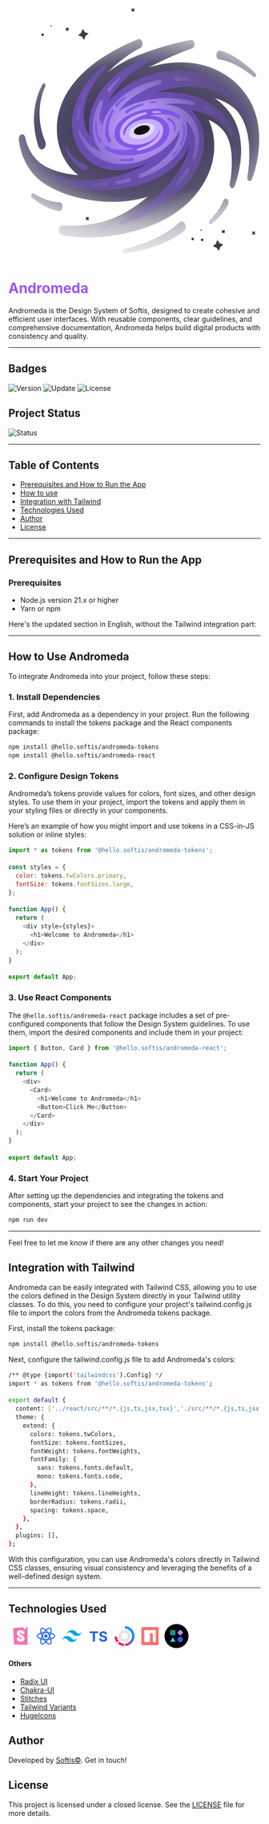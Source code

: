 <div align="center">
  <img src="./public/logo.svg" width="500px" height="500px" />
</div>

# <span style="color: #9956F6;">Andromeda</span>

Andromeda is the Design System of Softis, designed to create cohesive and efficient user interfaces. With reusable components, clear guidelines, and comprehensive documentation, Andromeda helps build digital products with consistency and quality.

---

## Badges

![Version](https://img.shields.io/badge/Version-2.1.0-black?style=for-the-badge&logo=version&logoColor=white&color=black&labelColor=black&label=Version)
![Update](https://img.shields.io/badge/Update-July%202024-black?style=for-the-badge&logo=github&logoColor=white&color=black&labelColor=black&label=Update)
![License](https://img.shields.io/badge/License-Commercial-black?style=for-the-badge&logo=license&logoColor=white&color=black&labelColor=black&label=License)

## Project Status

![Status](https://img.shields.io/badge/Status-In%20Development-black?style=for-the-badge&logo=github&logoColor=white&color=black&labelColor=black&label=Status)

---

## Table of Contents

- [Prerequisites and How to Run the App](#prerequisites-and-how-to-run-the-app)
- [How to use](#how-to-use-andromeda)
- [Integration with Tailwind](#integration-with-tailwind)
- [Technologies Used](#technologies-used)
- [Author](#author)
- [License](#license)

---

## Prerequisites and How to Run the App

### Prerequisites

- Node.js version 21.x or higher
- Yarn or npm

Here's the updated section in English, without the Tailwind integration part:

---

## How to Use Andromeda

To integrate Andromeda into your project, follow these steps:

### 1. Install Dependencies

First, add Andromeda as a dependency in your project. Run the following commands to install the tokens package and the React components package:

```bash
npm install @hello.softis/andromeda-tokens
npm install @hello.softis/andromeda-react
```

### 2. Configure Design Tokens

Andromeda’s tokens provide values for colors, font sizes, and other design styles. To use them in your project, import the tokens and apply them in your styling files or directly in your components.

Here’s an example of how you might import and use tokens in a CSS-in-JS solution or inline styles:

```javascript
import * as tokens from '@hello.softis/andromeda-tokens';

const styles = {
  color: tokens.twColors.primary,
  fontSize: tokens.fontSizes.large,
};

function App() {
  return (
    <div style={styles}>
      <h1>Welcome to Andromeda</h1>
    </div>
  );
}

export default App;
```

### 3. Use React Components

The `@hello.softis/andromeda-react` package includes a set of pre-configured components that follow the Design System guidelines. To use them, import the desired components and include them in your project:

```javascript
import { Button, Card } from '@hello.softis/andromeda-react';

function App() {
  return (
    <div>
      <Card>
        <h1>Welcome to Andromeda</h1>
        <Button>Click Me</Button>
      </Card>
    </div>
  );
}

export default App;
```

### 4. Start Your Project

After setting up the dependencies and integrating the tokens and components, start your project to see the changes in action:

```bash
npm run dev
```

---

Feel free to let me know if there are any other changes you need!

## Integration with Tailwind

Andromeda can be easily integrated with Tailwind CSS, allowing you to use the colors defined in the Design System directly in your Tailwind utility classes. To do this, you need to configure your project's tailwind.config.js file to import the colors from the Andromeda tokens package.

First, install the tokens package:

```bash
npm install @hello.softis/andromeda-tokens
```

Next, configure the tailwind.config.js file to add Andromeda's colors:

```bash
/** @type {import('tailwindcss').Config} */
import * as tokens from '@hello.softis/andromeda-tokens';

export default {
  content: ['../react/src/**/*.{js,ts,jsx,tsx}','./src/**/*.{js,ts,jsx,tsx,mdx}'],
  theme: {
    extend: {
      colors: tokens.twColors,
      fontSize: tokens.fontSizes,
      fontWeight: tokens.fontWeights,
      fontFamily: {
        sans: tokens.fonts.default,
        mono: tokens.fonts.code,
      },
      lineHeight: tokens.lineHeights,
      borderRadius: tokens.radii,
      spacing: tokens.space,
    },
  },
  plugins: [],
};
```

With this configuration, you can use Andromeda's colors directly in Tailwind CSS classes, ensuring visual consistency and leveraging the benefits of a well-defined design system.

---

## Technologies Used

![Storybook](./public/readme/languages/storybook.svg "Storybook")
![React](./public/readme/languages/react-ts.svg "React")
![Tailwind](./public/readme/languages/tailwind.svg "Tailwind CSS")
![TypeScript](./public/readme/languages/typescript.svg "TypeScript")
![Turborepo](./public/readme/languages/turborepo.svg "Turborepo")
![npm](./public/readme/languages/npm.svg "npm")
![others](./public/readme/languages/symbols.svg "Others")

#### Others
- [Radix UI](https://radix-ui.com/ "Radix")
- [Chakra-UI](https://chakra-ui.com/ "Chakra")
- [Stitches](https://stitches.dev/ "Stitches")
- [Tailwind Variants](https://www.tailwind-variants.org/ "Tailwind Variants")
- [HugeIcons](https://hugeicons.com/ "HugeIcons")

## Author

Developed by [Softis©](https://github.com/hello-softis). Get in touch!

## License

This project is licensed under a closed license. See the [LICENSE](LICENSE.md) file for more details.
